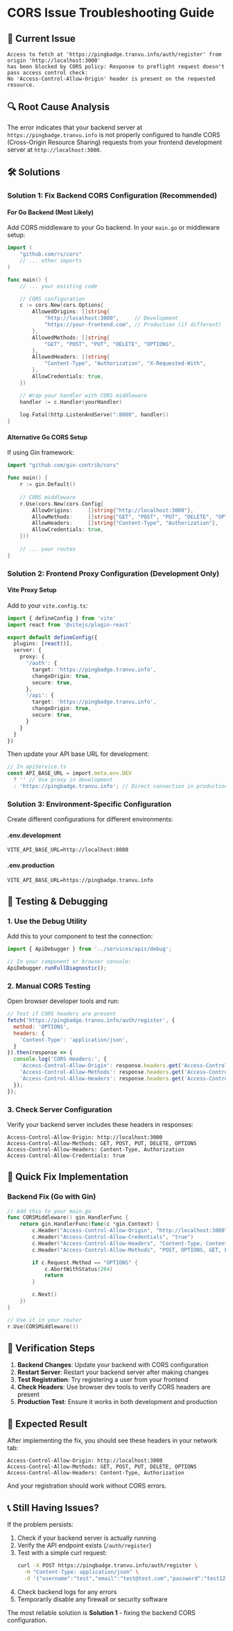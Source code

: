 # CORS Issue Troubleshooting Guide

## 🚨 **Current Issue**
```
Access to fetch at 'https://pingbadge.tranvu.info/auth/register' from origin 'http://localhost:3000' 
has been blocked by CORS policy: Response to preflight request doesn't pass access control check: 
No 'Access-Control-Allow-Origin' header is present on the requested resource.
```

## 🔍 **Root Cause Analysis**

The error indicates that your backend server at `https://pingbadge.tranvu.info` is not properly configured to handle CORS (Cross-Origin Resource Sharing) requests from your frontend development server at `http://localhost:3000`.

## 🛠️ **Solutions**

### **Solution 1: Fix Backend CORS Configuration (Recommended)**

#### **For Go Backend (Most Likely)**
Add CORS middleware to your Go backend. In your `main.go` or middleware setup:

```go
import (
    "github.com/rs/cors"
    // ... other imports
)

func main() {
    // ... your existing code

    // CORS configuration
    c := cors.New(cors.Options{
        AllowedOrigins: []string{
            "http://localhost:3000",     // Development
            "https://your-frontend.com", // Production (if different)
        },
        AllowedMethods: []string{
            "GET", "POST", "PUT", "DELETE", "OPTIONS",
        },
        AllowedHeaders: []string{
            "Content-Type", "Authorization", "X-Requested-With",
        },
        AllowCredentials: true,
    })

    // Wrap your handler with CORS middleware
    handler := c.Handler(yourHandler)
    
    log.Fatal(http.ListenAndServe(":8080", handler))
}
```

#### **Alternative Go CORS Setup**
If using Gin framework:

```go
import "github.com/gin-contrib/cors"

func main() {
    r := gin.Default()
    
    // CORS middleware
    r.Use(cors.New(cors.Config{
        AllowOrigins:     []string{"http://localhost:3000"},
        AllowMethods:     []string{"GET", "POST", "PUT", "DELETE", "OPTIONS"},
        AllowHeaders:     []string{"Content-Type", "Authorization"},
        AllowCredentials: true,
    }))
    
    // ... your routes
}
```

### **Solution 2: Frontend Proxy Configuration (Development Only)**

#### **Vite Proxy Setup**
Add to your `vite.config.ts`:

```typescript
import { defineConfig } from 'vite'
import react from '@vitejs/plugin-react'

export default defineConfig({
  plugins: [react()],
  server: {
    proxy: {
      '/auth': {
        target: 'https://pingbadge.tranvu.info',
        changeOrigin: true,
        secure: true,
      },
      '/api': {
        target: 'https://pingbadge.tranvu.info',
        changeOrigin: true,
        secure: true,
      }
    }
  }
})
```

Then update your API base URL for development:

```typescript
// In apiService.ts
const API_BASE_URL = import.meta.env.DEV 
  ? '' // Use proxy in development
  : 'https://pingbadge.tranvu.info'; // Direct connection in production
```

### **Solution 3: Environment-Specific Configuration**

Create different configurations for different environments:

#### **.env.development**
```env
VITE_API_BASE_URL=http://localhost:8080
```

#### **.env.production**
```env
VITE_API_BASE_URL=https://pingbadge.tranvu.info
```

## 🧪 **Testing & Debugging**

### **1. Use the Debug Utility**
Add this to your component to test the connection:

```typescript
import { ApiDebugger } from '../services/apis/debug';

// In your component or browser console:
ApiDebugger.runFullDiagnostic();
```

### **2. Manual CORS Testing**
Open browser developer tools and run:

```javascript
// Test if CORS headers are present
fetch('https://pingbadge.tranvu.info/auth/register', {
  method: 'OPTIONS',
  headers: {
    'Content-Type': 'application/json',
  }
}).then(response => {
  console.log('CORS Headers:', {
    'Access-Control-Allow-Origin': response.headers.get('Access-Control-Allow-Origin'),
    'Access-Control-Allow-Methods': response.headers.get('Access-Control-Allow-Methods'),
    'Access-Control-Allow-Headers': response.headers.get('Access-Control-Allow-Headers'),
  });
});
```

### **3. Check Server Configuration**
Verify your backend server includes these headers in responses:

```
Access-Control-Allow-Origin: http://localhost:3000
Access-Control-Allow-Methods: GET, POST, PUT, DELETE, OPTIONS
Access-Control-Allow-Headers: Content-Type, Authorization
Access-Control-Allow-Credentials: true
```

## 🚀 **Quick Fix Implementation**

### **Backend Fix (Go with Gin)**
```go
// Add this to your main.go
func CORSMiddleware() gin.HandlerFunc {
    return gin.HandlerFunc(func(c *gin.Context) {
        c.Header("Access-Control-Allow-Origin", "http://localhost:3000")
        c.Header("Access-Control-Allow-Credentials", "true")
        c.Header("Access-Control-Allow-Headers", "Content-Type, Content-Length, Accept-Encoding, X-CSRF-Token, Authorization, accept, origin, Cache-Control, X-Requested-With")
        c.Header("Access-Control-Allow-Methods", "POST, OPTIONS, GET, PUT, DELETE")

        if c.Request.Method == "OPTIONS" {
            c.AbortWithStatus(204)
            return
        }

        c.Next()
    })
}

// Use it in your router
r.Use(CORSMiddleware())
```

## 📝 **Verification Steps**

1. **Backend Changes**: Update your backend with CORS configuration
2. **Restart Server**: Restart your backend server after making changes
3. **Test Registration**: Try registering a user from your frontend
4. **Check Headers**: Use browser dev tools to verify CORS headers are present
5. **Production Test**: Ensure it works in both development and production

## 🎯 **Expected Result**

After implementing the fix, you should see these headers in your network tab:

```
Access-Control-Allow-Origin: http://localhost:3000
Access-Control-Allow-Methods: GET, POST, PUT, DELETE, OPTIONS
Access-Control-Allow-Headers: Content-Type, Authorization
```

And your registration should work without CORS errors.

## 📞 **Still Having Issues?**

If the problem persists:

1. Check if your backend server is actually running
2. Verify the API endpoint exists (`/auth/register`)
3. Test with a simple curl request:
   ```bash
   curl -X POST https://pingbadge.tranvu.info/auth/register \
     -H "Content-Type: application/json" \
     -d '{"username":"test","email":"test@test.com","password":"test123"}'
   ```
4. Check backend logs for any errors
5. Temporarily disable any firewall or security software

The most reliable solution is **Solution 1** - fixing the backend CORS configuration.
